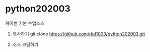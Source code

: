 # python202003
파이썬 기본 수업소스

1. 복사하기
git clone https://github.com/rkd1003/python202003.git

2. 소스 코딩하기


